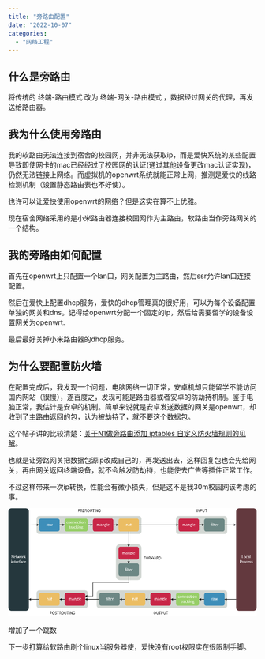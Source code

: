 ```yaml
---
title: "旁路由配置"
date: "2022-10-07"
categories:
  - "网络工程"
---
```


## 什么是旁路由

将传统的 终端-路由模式 改为 终端-网关-路由模式 ，数据经过网关的代理，再发送给路由器。

## 我为什么使用旁路由

我的软路由无法连接到宿舍的校园网，并非无法获取ip，而是爱快系统的某些配置导致即使网卡的mac已经经过了校园网的认证(通过其他设备更改mac认证实现)，仍然无法链接上网络。而虚拟机的openwrt系统就能正常上网，推测是爱快的线路检测机制（设置静态路由表也不好使）。

也许可以让爱快使用openwrt的网络？但是这实在算不上优雅。

现在宿舍网络采用的是小米路由器连接校园网作为主路由，软路由当作旁路网关的一个结构。

## 我的旁路由如何配置

首先在openwrt上只配置一个lan口，网关配置为主路由，然后ssr允许lan口连接配置。

然后在爱快上配置dhcp服务，爱快的dhcp管理真的很好用，可以为每个设备配置单独的网关和dns。记得给openwrt分配一个固定的ip，然后给需要留学的设备设置网关为openwrt.

最后最好关掉小米路由器的dhcp服务。

## 为什么要配置防火墙

在配置完成后，我发现一个问题，电脑网络一切正常，安卓机却只能留学不能访问国内网站（很慢），遂百度之，发现可能是路由器或者安卓的防劫持机制。鉴于电脑正常，我估计是安卓的机制。简单来说就是安卓发送数据的网关是openwrt，却收到了主路由返回的包，认为被劫持了，就不要这个数据包。

这个帖子讲的比较清楚：[关于N1做旁路由添加 iptables 自定义防火墙规则的见解](https://www.right.com.cn/forum/thread-2983767-1-1.html)。

也就是让旁路网关把数据包源ip改成自己的，再发送出去，这样回复包也会先给网关，再由网关返回终端设备，就不会触发防劫持，也能使去广告等插件正常工作。

不过这样带来一次ip转换，性能会有微小损失，但是这不是我30m校园网该考虑的事。

![](images/image.png)

增加了一个跳数

下一步打算给软路由刷个linux当服务器使，爱快没有root权限实在很限制手脚。
